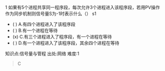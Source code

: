 1
如果有5个进程共享同一程序段，每次允许3个进程进入该程序段，若用PV操作作为同步机制则信号量S为-1时表示什么（） s1
- ( ) A.有四个进程进入了该程序段
- ( ) B.有一个进程在等待
- (x) C.有三个进程进入了程序段，有一个进程在等待
- ( ) D.有一个进程进入了该程序段，其余四个进程在等待

知识点:信号量与管程
出处:网络
难度:1
> C

